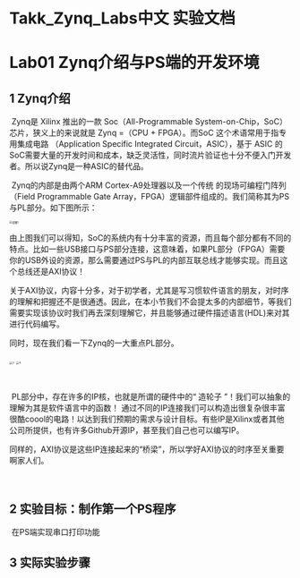 # Takk_Zynq_Labs中文  实验文档

# Lab01 Zynq介绍与PS端的开发环境

## 1 Zynq介绍

​	Zynq是 Xilinx 推出的一款 Soc（All-Programmable System-on-Chip，SoC）芯片，狭义上的来说就是 Zynq  =（CPU + FPGA）。而SoC 这个术语常用于指专用集成电路 （Application Specific Integrated Circuit，ASIC），基于 ASIC 的 SoC需要大量的开发时间和成本，缺乏灵活性，同时流片验证也十分不便入门开发者。所以说Zynq是一种ASIC的替代品。

​	Zynq的内部是由两个ARM Cortex-A9处理器以及一个传统 的现场可编程门阵列 （Field Programmable Gate Array，FPGA）逻辑部件组成的。我们简称其为PS与PL部分。如下图所示：

<img src="C:\Users\lenovo\Desktop\绘图1.png" alt="绘图1" style="zoom: 33%;" />

​	由上图我们可以得知，SoC的系统内有十分丰富的资源，而且每个部分都有不同的特点。比如一些USB接口与PS部分连接，这意味着，如果PL部分（FPGA）需要你的USB外设的资源，那么需要通过PS与PL的内部互联总线才能够实现。而且这个总线还是AXI协议！

​	关于AXI协议，内容十分多，对于初学者，尤其是写习惯软件语言的朋友，对时序的理解和把握还不是很通透。因此，在本小节我们不会提太多的内部细节，等我们需要实现该协议时我们再去深刻理解它，并且能够通过硬件描述语言(HDL)来对其进行代码编写。

同时，现在我们看一下Zynq的一大重点PL部分。

<img src="C:\Users\lenovo\Desktop\3.png" alt="3" style="zoom:33%;" />

<img src="C:\Users\lenovo\Desktop\4.png" alt="4" style="zoom:33%;" />

​	



​	PL部分中，存在许多的IP核，也就是所谓的硬件中的“ 造轮子 ”！我们可以抽象的理解为其是软件语言中的函数！ 通过不同的IP连接我们可以构造出很复杂很丰富很酷coool的电路！以达到我们预期的需求与设计目标。有些IP是Xilinx或者其他公司所提供，也有许多Github开源IP，甚至我们自己也可以编写IP。

​	同样的，AXI协议是这些IP连接起来的“桥梁”，所以学好AXI协议的时序至关重要啊家人们。

​	

## 2 实验目标：制作第一个PS程序

​		在PS端实现串口打印功能

## 3 实际实验步骤